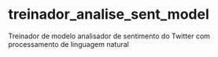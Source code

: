 # treinador_analise_sent_model
Treinador de modelo analisador de sentimento do Twitter com processamento de linguagem natural
